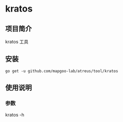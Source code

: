 # kratos

## 项目简介
kratos 工具

## 安装

`go get -u github.com/mapgoo-lab/atreus/tool/kratos`

## 使用说明

### 参数

kratos -h
